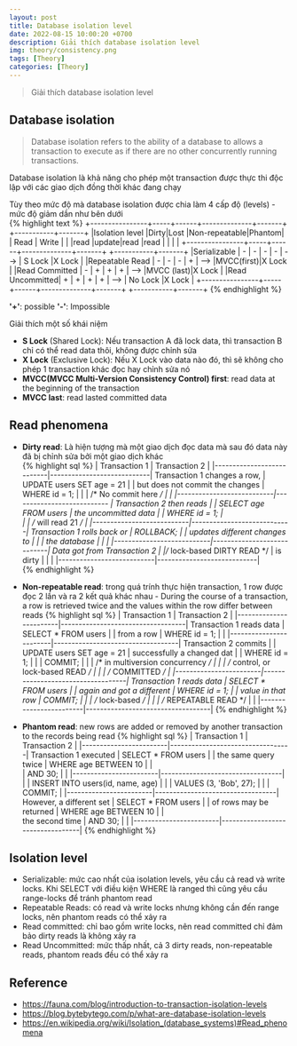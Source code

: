 ```yaml
---
layout: post
title: Database isolation level
date: 2022-08-15 10:00:20 +0700
description: Giải thích database isolation level
img: theory/consistency.png
tags: [Theory]
categories: [Theory]
---
```


> Giải thích database isolation level

## Database isolation

> Database isolation refers to the ability of a database to allows a transaction to execute as if there are no other concurrently running transactions.
   
Database isolation là khả năng cho phép một transaction được thực thi độc lập với các giao dịch đồng thời khác đang chạy

Tùy theo mức độ mà database isolation được chia làm 4 cấp độ (levels) - mức độ giảm dần như bên dưới  
{% highlight text %}
+----------------+-----+------+--------------+-------+       +-----------+-------+
|Isolation level |Dirty|Lost  |Non-repeatable|Phantom|       |  Read     | Write |
|                |read |update|read          |read   |       |           |       |
+----------------+-----+------+--------------+-------+       +-----------+-------+
|Serializable    |  -  |  -   |       -      |   -   |  -->  | S Lock    |X Lock |
|Repeatable Read |  -  |  -   |       -      |   +   |  -->  |MVCC(first)|X Lock |
|Read Committed  |  -  |  +   |       +      |   +   |  -->  |MVCC (last)|X Lock |
|Read Uncommitted|  +  |  +   |       +      |   +   |  -->  |  No Lock  |X Lock |
+----------------+-----+------+--------------+-------+       +-----------+-------+
{% endhighlight %}

 **'+'**: possible
 **'-'**: Impossible

Giải thích một số khái niệm 
- **S Lock** (Shared Lock): Nếu transaction A đã lock data, thì transaction B chỉ có thể read data thôi, không được chỉnh sửa
- **X Lock** (Exclusive Lock): Nếu X Lock vào data nào đó, thì sẽ không cho phép 1 transaction khác đọc hay chỉnh sửa nó
- **MVCC(MVCC Multi-Version Consistency Control) first**: read data at the beginning of the transaction 
- **MVCC last**: read lasted committed data

## Read phenomena
- **Dirty read**: Là hiện tượng mà một giao dịch đọc data mà sau đó data này đã bị chỉnh sửa bởi một giao dịch khác  
{% highlight sql %}
                                | Transaction 1             | Transaction 2              |
                                |---------------------------|----------------------------|
Transaction 1 changes a row,    | UPDATE users SET age = 21 |                            |
but does not commit the changes | WHERE id = 1;             |                            |
                                | /* No commit here */      |                            |
                                |---------------------------|--------------------------- |
Transaction 2 then reads        |                           | SELECT age FROM users      |
the uncommitted data            |                           | WHERE id = 1;              |  
                                |                           | /* will read 21 */         |
                                |---------------------------|----------------------------|
Transaction 1 rolls back or     | ROLLBACK;                 |                            | 
updates different changes to    |                           |                            |
the database                    |                           |                            |
                                |---------------------------|----------------------------|
Data got from Transaction 2     |                           |/* lock-based DIRTY READ */ |
is dirty                        |                           |                            |
                                |---------------------------|----------------------------|                                 
{% endhighlight %}

- **Non-repeatable read**: trong quá trính thực hiện transaction, 1 row được đọc 2 lần và ra 2 kết quả khác nhau - During the course of a transaction, a row is retrieved twice and the values within the row differ between reads 
{% highlight sql %}
                           | Transaction 1          | Transaction 2                     |
                           |------------------------|-----------------------------------|
Transaction 1 reads data   | SELECT * FROM users    |                                   |
from a row                 |  WHERE id = 1;         |                                   |
                           |------------------------|-----------------------------------|
Transaction 2 commits      |                        | UPDATE users SET age = 21         |
successfully a changed dat |                        | WHERE id = 1;                     |
                           |                        | COMMIT;                           |
                           |                        | /* in multiversion concurrency */ |
                           |                        | /* control, or lock-based READ */ |
                           |                        | /* COMMITTED */                   |
                           |------------------------|-----------------------------------|
Transaction 1 reads data   | SELECT * FROM users    |                                   |
again and got a different  | WHERE id = 1;          |                                   |
value in that row          | COMMIT;                |                                   |
                           | /* lock-based */       |                                   |
                           | /* REPEATABLE READ */  |                                   |
                           |------------------------|-----------------------------------|
{% endhighlight %}

- **Phantom read**: new rows are added or removed by another transaction to the records being read
{% highlight sql %}
                           | Transaction 1          | Transaction 2                    |
                           |------------------------|----------------------------------|
Transaction 1 executed     | SELECT * FROM users    |                                  |
the same query twice       |  WHERE age BETWEEN 10  |                                  |   
                           |  AND 30;               |                                  |
                           |------------------------|----------------------------------|
                           |                        | INSERT INTO users(id, name, age) |
                           |                        | VALUES (3, 'Bob', 27);           |
                           |                        | COMMIT;                          |
                           |------------------------|----------------------------------|
However, a different set   | SELECT * FROM users    |                                  |
of rows may be returned    |  WHERE age BETWEEN 10  |                                  |   
the second time            |  AND 30;               |                                  |
                           |------------------------|----------------------------------|
{% endhighlight %}
     
## Isolation level
- Serializable: mức cao nhất của isolation levels, yêu cầu cả read và write locks. Khi SELECT với điều kiện WHERE là ranged thì cũng yêu cầu range-locks để tránh phantom read
- Repeatable Reads: có read và write locks nhưng không cần đến range locks, nên phantom reads có thể xảy ra
- Read committed: chỉ bao gồm write locks, nên read committed chỉ đảm bảo dirty reads là không xảy ra
- Read Uncommitted: mức thấp nhất, cả 3 dirty reads, non-repeatable reads, phantom reads đều có thể xảy ra

## Reference

- <https://fauna.com/blog/introduction-to-transaction-isolation-levels>
- <https://blog.bytebytego.com/p/what-are-database-isolation-levels>
- <https://en.wikipedia.org/wiki/Isolation_(database_systems)#Read_phenomena>